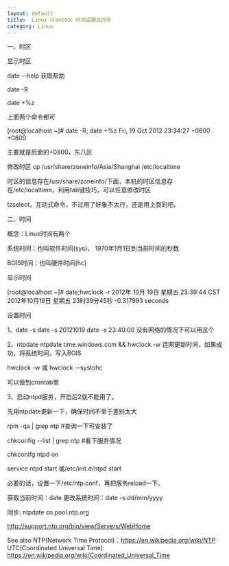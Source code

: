 ```yaml
---
layout: default
title:  Linux（CentOS）时间设置及同步
category: Linux
---
```


一、时区

显示时区

date --help 获取帮助

date -R

date +%z

上面两个命令都可

[root@localhost ~]# date -R; date +%z
Fri, 19 Oct 2012 23:34:27 +0800
+0800

主要就是后面的+0800，东八区

修改时区
cp /usr/share/zoneinfo/Asia/Shanghai /etc/localtime

时区的信息存在/usr/share/zoneinfo/下面，本机的时区信息存在/etc/localtime，利用tab键技巧，可以任意修改时区

tzselect，互动式命令，不过用了好象不太行，还是用上面的吧。

二、时间

概念：Linux时间有两个

系统时间：也叫软件时间(sys)， 1970年1月1日到当前时间的秒数

BOIS时间：也叫硬件时间(hc)

显示时间

[root@localhost ~]# date;hwclock -r
2012年 10月 19日 星期五 23:39:44 CST
2012年10月19日 星期五 23时39分45秒  -0.317993 seconds

设置时间

1、date -s
date -s 20121019
date -s 23:40:00
没有网络的情况下可以用这个

2、ntpdate
ntpdate time.windows.com && hwclock -w
连网更新时间，如果成功，将系统时间，写入BOIS

hwclock -w 或 hwclock --systohc

可以做到crontab里

3、启动ntpd服务，开启后2就不能用了。

先用ntpdate更新一下，确保时间不至于差别太大

rpm -qa | grep ntp #查询一下可安装了

chkconfig --list | grep ntp #看下服务情况

chkconifg ntpd on

service ntpd start 或/etc/init.d/ntpd start

必要的话，设置一下/etc/ntp.conf，再把服务reload一下。

获取当前时间：date
更改系统时间：date -s dd/mm/yyyy

同步: ntpdate cn.pool.ntp.org

http://support.ntp.org/bin/view/Servers/WebHome

See also
NTP(Network Time Protocol)：https://en.wikipedia.org/wiki/NTP
UTC(Coordinated Universal Time): https://en.wikipedia.org/wiki/Coordinated_Universal_Time




